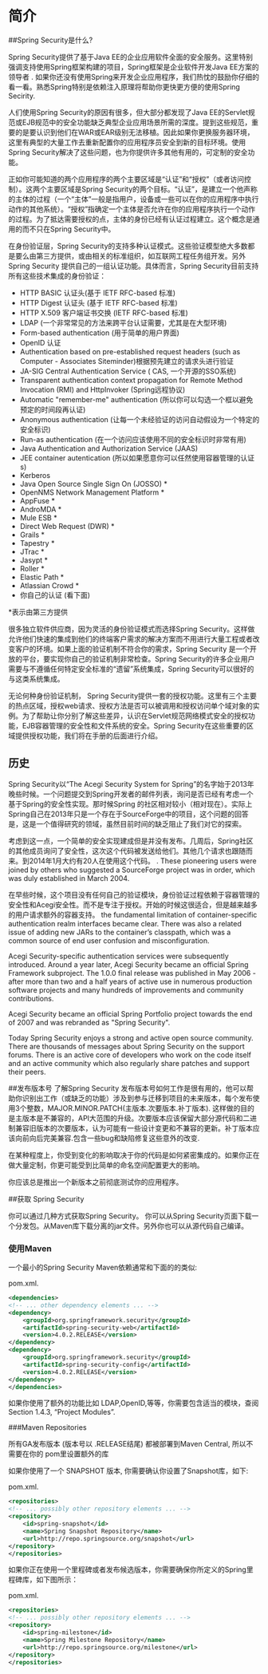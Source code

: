 # 简介

##Spring Security是什么?

Spring Security提供了基于Java EE的企业应用软件全面的安全服务。这里特别强调支持使用Spring框架构建的项目，Spring框架是企业软件开发Java EE方案的领导者 . 如果你还没有使用Spring来开发企业应用程序，我们热忱的鼓励你仔细的看一看。熟悉Spring特别是依赖注入原理将帮助你更快更方便的使用Spring Secirity.

人们使用Spring Security的原因有很多，但大部分都发现了Java EE的Servlet规范或EJB规范中的安全功能缺乏典型企业应用场景所需的深度。提到这些规范，重要的是要认识到他们在WAR或EAR级别无法移植。因此如果你更换服务器环境，这里有典型的大量工作去重新配置你的应用程序员安全到新的目标环境。使用Spring Security解决了这些问题，也为你提供许多其他有用的，可定制的安全功能。

正如你可能知道的两个应用程序的两个主要区域是“认证”和“授权”（或者访问控制）。这两个主要区域是Spring Security的两个目标。“认证”，是建立一个他声称的主体的过程（一个“主体”一般是指用户，设备或一些可以在你的应用程序中执行动作的其他系统）。“授权”指确定一个主体是否允许在你的应用程序执行一个动作的过程。为了抵达需要授权的点，主体的身份已经有认证过程建立。这个概念是通用的而不只在Spring Security中。

在身份验证层，Spring Security的支持多种认证模式。这些验证模型绝大多数都是要么由第三方提供，或由相关的标准组织，如互联网工程任务组开发。另外 Spring Security 提供自己的一组认证功能。具体而言，Spring Security目前支持所有这些技术集成的身份验证：

- HTTP BASIC 认证头(基于 IETF RFC-based 标准)
- HTTP Digest 认证头 (基于 IETF RFC-based 标准)
- HTTP X.509 客户端证书交换 (IETF RFC-based 标准)
- LDAP (一个非常常见的方法来跨平台认证需要，尤其是在大型环境)
- Form-based authentication (用于简单的用户界面)
- OpenID 认证
- Authentication based on pre-established request headers (such as Computer - Associates Siteminder)根据预先建立的请求头进行验证
- JA-SIG Central Authentication Service ( CAS, 一个开源的SSO系统)
- Transparent authentication context propagation for Remote Method Invocation (RMI) and HttpInvoker (Spring远程协议)
- Automatic "remember-me" authentication (所以你可以勾选一个框以避免预定的时间段再认证)
- Anonymous authentication (让每一个未经验证的访问自动假设为一个特定的安全标识)
- Run-as authentication (在一个访问应该使用不同的安全标识时非常有用)
- Java Authentication and Authorization Service (JAAS)
- JEE container autentication (所以如果愿意你可以任然使用容器管理的认证s)
- Kerberos
- Java Open Source Single Sign On (JOSSO) *
- OpenNMS Network Management Platform *
- AppFuse *
- AndroMDA *
- Mule ESB *
- Direct Web Request (DWR) *
- Grails *
- Tapestry *
- JTrac *
- Jasypt *
- Roller *
- Elastic Path *
- Atlassian Crowd *
- 你自己的认证 (看下面)

*表示由第三方提供

很多独立软件供应商，因为灵活的身份验证模式而选择Spring Security。这样做允许他们快速的集成到他们的终端客户需求的解决方案而不用进行大量工程或者改变客户的环境。如果上面的验证机制不符合你的需求，Spring Security 是一个开放的平台，要实现你自己的验证机制非常检查。Spring Security的许多企业用户需要与不遵循任何特定安全标准的“遗留”系统集成，Spring Security可以很好的与这类系统集成。

无论何种身份验证机制， Spring Security提供一套的授权功能。这里有三个主要的热点区域，授权web请求、授权方法是否可以被调用和授权访问单个域对象的实例。为了帮助让你分别了解这些差异，认识在Servlet规范网络模式安全的授权功能，EJB容器管理的安全性和文件系统的安全。Spring Security在这些重要的区域提供授权功能，我们将在手册的后面进行介绍。


## 历史
Spring Security以“The Acegi Security System for Spring”的名字始于2013年晚些时候。一个问题提交到Spring开发者的邮件列表，询问是否已经有考虑一个基于Spring的安全性实现。那时候Spring 的社区相对较小（相对现在）。实际上Spring自己在2013年只是一个存在于SourceForge中的项目，这个问题的回答是，这是一个值得研究的领域，虽然目前时间的缺乏阻止了我们对它的探索。

考虑到这一点，一个简单的安全实现建成但是并没有发布。几周后，Spring社区的其他成员询问了安全性，这次这个代码被发送给他们。其他几个请求也跟随而来。到2014年1月大约有20人在使用这个代码。
. These pioneering users were joined by others who suggested a SourceForge project was in order, which was duly established in March 2004.

在早些时候，这个项目没有任何自己的验证模块，身份验证过程依赖于容器管理的安全性和Acegi安全性。而不是专注于授权。开始的时候这很适合，但是越来越多的用户请求额外的容器支持。 the fundamental limitation of container-specific authentication realm interfaces became clear. There was also a related issue of adding new JARs to the container’s classpath, which was a common source of end user confusion and misconfiguration.

Acegi Security-specific authentication services were subsequently introduced. Around a year later, Acegi Security became an official Spring Framework subproject. The 1.0.0 final release was published in May 2006 - after more than two and a half years of active use in numerous production software projects and many hundreds of improvements and community contributions.

Acegi Security became an official Spring Portfolio project towards the end of 2007 and was rebranded as "Spring Security".

Today Spring Security enjoys a strong and active open source community. There are thousands of messages about Spring Security on the support forums. There is an active core of developers who work on the code itself and an active community which also regularly share patches and support their peers.


##发布版本号
了解Spring Security 发布版本号如何工作是很有用的，他可以帮助你识别出工作（或缺乏的功能）涉及到参与迁移到项目的未来版本，每个发布使用3个整数，MAJOR.MINOR.PATCH(主版本.次要版本.补丁版本). 这样做的目的是主版本是不兼容的，API大范围的升级。次要版本应该保留大部分源代码和二进制兼容旧版本的次要版本，认为可能有一些设计变更和不兼容的更新。补丁版本应该向前向后完美兼容.包含一些bug和缺陷修复这些意外的改变.

在某种程度上，你受到变化的影响取决于你的代码是如何紧密集成的。如果你正在做大量定制，你更可能受到比简单的命名空间配置更大的影响。


你应该总是推出一个新版本之前彻底测试你的应用程序。

##获取 Spring Security

你可以通过几种方式获取Spring Security。 你可以从Spring Security页面下载一个分发包。从Maven库下载分离的jar文件。另外你也可以从源代码自己编译。

### 使用Maven

一个最小的Spring Security Maven依赖通常和下面的的类似:

pom.xml. 

```xml
<dependencies>
<!-- ... other dependency elements ... -->
<dependency>
	<groupId>org.springframework.security</groupId>
	<artifactId>spring-security-web</artifactId>
	<version>4.0.2.RELEASE</version>
</dependency>
<dependency>
	<groupId>org.springframework.security</groupId>
	<artifactId>spring-security-config</artifactId>
	<version>4.0.2.RELEASE</version>
</dependency>
</dependencies>

```

如果你使用了额外的功能比如 LDAP,OpenID,等等，你需要包含适当的模块，查阅  Section 1.4.3, “Project Modules”.

###Maven Repositories

所有GA发布版本 (版本号以 .RELEASE结尾) 都被部署到Maven Central, 所以不需要在你的 pom里设置额外的库

如果你使用了一个 SNAPSHOT 版本, 你需要确认你设置了Snapshot库，如下:

pom.xml. 

```xml
<repositories>
<!-- ... possibly other repository elements ... -->
<repository>
	<id>spring-snapshot</id>
	<name>Spring Snapshot Repository</name>
	<url>http://repo.springsource.org/snapshot</url>
</repository>
</repositories>
```

如果你正在使用一个里程碑或者发布候选版本，你需要确保你所定义的Spring里程碑库，如下图所示：

pom.xml. 

```xml
<repositories>
<!-- ... possibly other repository elements ... -->
<repository>
	<id>spring-milestone</id>
	<name>Spring Milestone Repository</name>
	<url>http://repo.springsource.org/milestone</url>
</repository>
</repositories>
```

